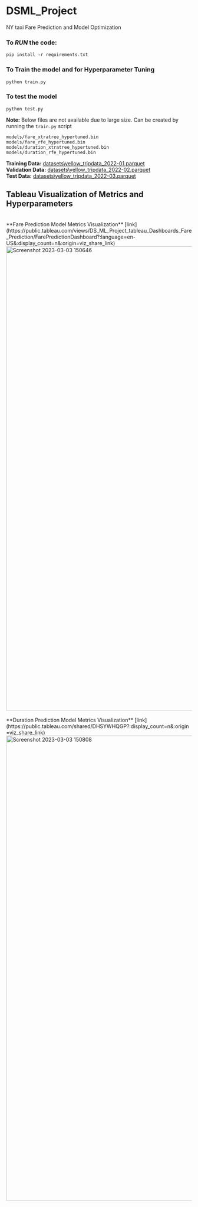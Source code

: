 # DSML_Project
NY taxi Fare Prediction and Model Optimization

### To *RUN* the code:
`pip install -r requirements.txt`

### To Train the model and for Hyperparameter Tuning
`python train.py`

### To test the model
`python test.py`

**Note:** Below files are not available due to large size. Can be created by running the `train.py` script
```
models/fare_xtratree_hypertuned.bin
models/fare_rfe_hypertuned.bin
models/duration_xtratree_hypertuned.bin
models/duration_rfe_hypertuned.bin
```

**Training Data:** [datasets\yellow_tripdata_2022-01.parquet](https://d37ci6vzurychx.cloudfront.net/trip-data/yellow_tripdata_2022-01.parquet) <br>
**Validation Data:** [datasets\yellow_tripdata_2022-02.parquet](https://d37ci6vzurychx.cloudfront.net/trip-data/yellow_tripdata_2022-02.parquet) <br>
**Test Data:** [datasets\yellow_tripdata_2022-03.parquet](https://d37ci6vzurychx.cloudfront.net/trip-data/yellow_tripdata_2022-03.parquet) <br>

## Tableau Visualization of Metrics and Hyperparameters 
<br>
**Fare Prediction Model Metrics Visualization** 
[link](https://public.tableau.com/views/DS_ML_Project_tableau_Dashboards_Fare_Prediction/FarePredictionDashboard?:language=en-US&:display_count=n&:origin=viz_share_link)
<img width="1258" alt="Screenshot 2023-03-03 150646" src="https://user-images.githubusercontent.com/121397382/222685889-8caf3148-11ff-4300-a1f6-eebf8ebf142f.png">
<br>
<br>
**Duration Prediction Model Metrics Visualization** 
[link](https://public.tableau.com/shared/DHSYWHQGP?:display_count=n&:origin=viz_share_link)
<img width="1260" alt="Screenshot 2023-03-03 150808" src="https://user-images.githubusercontent.com/121397382/222685898-704d377c-f3c6-41c4-a3f5-238ed1eefdc3.png">


